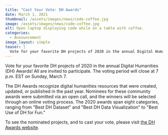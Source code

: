 ```yaml
---
title: "Cast Your Vote: DH Awards"
date: March 1, 2021
thumbnail: /assets/images/news/code-coffee.jpg
image: /assets/images/news/code-coffee.jpg
alt: Open laptop displaying code while on a table with coffee.
categories:
  - Announcement
image_layout: simple
teaser: |
  Vote for your favorite DH projects of 2020 in the annual Digital Humanities (DH) Awards. The DH Awards recognize digital humanities resources that were created, updated, or published in the past year. The voting period will close at 7 p.m. EST on Sunday, March 7.
---
```


Vote for your favorite DH projects of 2020 in the annual Digital Humanities (DH) Awards! All are invited to participate. The voting period will close at 7 p.m. EST on Sunday, March 7.

The DH Awards recognize digital humanities resources that were created, updated, or published in the past year. Nominees for these community awards were submitted via an open call, and the winners will be selected through an online voting process. The 2020 awards span eight categories, ranging from "Best DH Dataset" and "Best DH Data Visualization" to "Best Use of DH for Fun." 

 To see the nominated projects, and to cast your vote, please visit <a href='http://dhawards.org/dhawards2020/voting/' target='_blank'>the DH Awards website</a>.